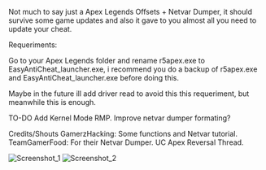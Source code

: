 Not much to say just a Apex Legends Offsets + Netvar Dumper, it should survive some game updates and also it gave to you almost all you need to update your cheat.

Requeriments:

Go to your Apex Legends folder and rename r5apex.exe to EasyAntiCheat_launcher.exe, i recommend you do a backup of r5apex.exe and EasyAntiCheat_launcher.exe before doing this.

Maybe in the future ill add driver read to avoid this this requeriment, but meanwhile this is enough.

TO-DO
Add Kernel Mode RMP.
Improve netvar dumper formating?

Credits/Shouts
GamerzHacking: Some functions and Netvar tutorial.
TeamGamerFood: For their Netvar Dumper.
UC Apex Reversal Thread.

![Screenshot_1](https://user-images.githubusercontent.com/48286749/126054862-6bdac5d0-c237-4d82-812d-51697d07f2ec.png)
![Screenshot_2](https://user-images.githubusercontent.com/48286749/126054868-cfc16e3c-2a56-4265-bf95-4ed9d696a83d.png)
